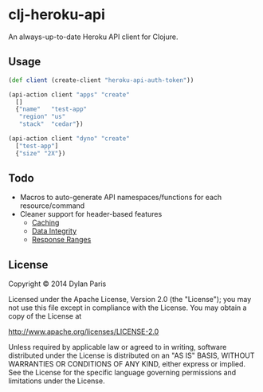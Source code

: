 # clj-heroku-api

An always-up-to-date Heroku API client for Clojure.

## Usage

```clojure
(def client (create-client "heroku-api-auth-token"))

(api-action client "apps" "create"
  []
  {"name"   "test-app"
   "region" "us"
   "stack"  "cedar"})

(api-action client "dyno" "create"
  ["test-app"]
  {"size" "2X"})

```

## Todo

* Macros to auto-generate API namespaces/functions for each resource/command
* Cleaner support for header-based features
  * [Caching](https://devcenter.heroku.com/articles/platform-api-reference#caching)
  * [Data Integrity](https://devcenter.heroku.com/articles/platform-api-reference#data-integrity)
  * [Response Ranges](https://devcenter.heroku.com/articles/platform-api-reference#ranges)


## License

Copyright © 2014 Dylan Paris

Licensed under the Apache License, Version 2.0 (the "License");
you may not use this file except in compliance with the License.
You may obtain a copy of the License at

http://www.apache.org/licenses/LICENSE-2.0

Unless required by applicable law or agreed to in writing, software
distributed under the License is distributed on an "AS IS" BASIS,
WITHOUT WARRANTIES OR CONDITIONS OF ANY KIND, either express or implied.
See the License for the specific language governing permissions and
limitations under the License.
